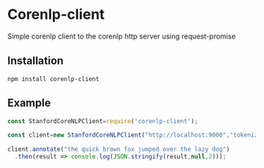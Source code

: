 # Corenlp-client

Simple corenlp client to the corenlp http server using request-promise

## Installation

`npm install corenlp-client`

## Example

```js
const StanfordCoreNLPClient=require('corenlp-client');

const client=new StanfordCoreNLPClient("http://localhost:9000","tokenize,ssplit,pos,parse");

client.annotate("the quick brown fox jumped over the lazy dog")
  .then(result => console.log(JSON.stringify(result,null,2)));

```

